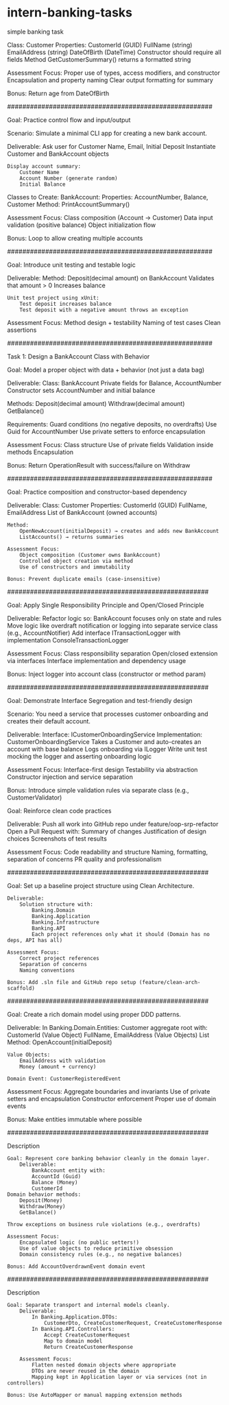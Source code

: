 # intern-banking-tasks
simple banking task

Class: Customer
    Properties:
        CustomerId (GUID)
        FullName (string)
        EmailAddress (string)
        DateOfBirth (DateTime)
        Constructor should require all fields
        Method GetCustomerSummary() returns a formatted string

Assessment Focus:
    Proper use of types, access modifiers, and constructor
    Encapsulation and property naming
    Clear output formatting for summary

Bonus: Return age from DateOfBirth

######################################################

Goal: Practice control flow and input/output

Scenario:
        Simulate a minimal CLI app for creating a new bank account.

Deliverable:
        Ask user for Customer Name, Email, Initial Deposit
        Instantiate Customer and BankAccount objects

    Display account summary:
        Customer Name
        Account Number (generate random)
        Initial Balance

Classes to Create:
    BankAccount:
        Properties: AccountNumber, Balance, Customer
        Method: PrintAccountSummary()

Assessment Focus:
    Class composition (Account → Customer)
    Data input validation (positive balance)
    Object initialization flow

Bonus: Loop to allow creating multiple accounts

######################################################

Goal: Introduce unit testing and testable logic

Deliverable:
    Method: Deposit(decimal amount) on BankAccount
        Validates that amount > 0
        Increases balance

    Unit test project using xUnit:
        Test deposit increases balance
        Test deposit with a negative amount throws an exception

Assessment Focus:
    Method design + testability
    Naming of test cases
    Clean assertions


######################################################

Task 1: Design a BankAccount Class with Behavior

Goal: Model a proper object with data + behavior (not just a data bag)

Deliverable:
    Class: BankAccount
    Private fields for Balance, AccountNumber
    Constructor sets AccountNumber and initial balance

Methods:
    Deposit(decimal amount)
    Withdraw(decimal amount)
    GetBalance()

Requirements:
    Guard conditions (no negative deposits, no overdrafts)
    Use Guid for AccountNumber
    Use private setters to enforce encapsulation

Assessment Focus:
    Class structure
    Use of private fields
    Validation inside methods
    Encapsulation

Bonus: Return OperationResult with success/failure on Withdraw


######################################################

Goal: Practice composition and constructor-based dependency

Deliverable:
    Class: Customer
    Properties:
        CustomerId (GUID)
        FullName, EmailAddress
        List of BankAccount (owned accounts)

    Method:
        OpenNewAccount(initialDeposit) → creates and adds new BankAccount
        ListAccounts() → returns summaries

    Assessment Focus:
        Object composition (Customer owns BankAccount)
        Controlled object creation via method
        Use of constructors and immutability

    Bonus: Prevent duplicate emails (case-insensitive)


#####################################################
    
Goal: Apply Single Responsibility Principle and Open/Closed Principle

Deliverable:
    Refactor logic so:
    BankAccount focuses only on state and rules
    Move logic like overdraft notification or logging into separate service class (e.g., AccountNotifier)
    Add interface ITransactionLogger with implementation ConsoleTransactionLogger

Assessment Focus:
    Class responsibility separation
    Open/closed extension via interfaces
    Interface implementation and dependency usage

Bonus: Inject logger into account class (constructor or method param)

#####################################################

Goal: Demonstrate Interface Segregation and test-friendly design

Scenario:
    You need a service that processes customer onboarding and creates their default account.

Deliverable:
    Interface: ICustomerOnboardingService
    Implementation: CustomerOnboardingService
        Takes a Customer and auto-creates an account with base balance
        Logs onboarding via ILogger
    Write unit test mocking the logger and asserting onboarding logic

Assessment Focus:
    Interface-first design
    Testability via abstraction
    Constructor injection and service separation

Bonus: Introduce simple validation rules via separate class (e.g., CustomerValidator)


Goal: Reinforce clean code practices

Deliverable:
    Push all work into GitHub repo under feature/oop-srp-refactor
    Open a Pull Request with:
    Summary of changes
    Justification of design choices
    Screenshots of test results

Assessment Focus:
    Code readability and structure
    Naming, formatting, separation of concerns
    PR quality and professionalism


#####################################################

Goal: Set up a baseline project structure using Clean Architecture.

    Deliverable:
        Solution structure with:
            Banking.Domain
            Banking.Application
            Banking.Infrastructure
            Banking.API
            Each project references only what it should (Domain has no deps, API has all)

    Assessment Focus:
        Correct project references
        Separation of concerns
        Naming conventions

    Bonus: Add .sln file and GitHub repo setup (feature/clean-arch-scaffold)


#####################################################

Goal: Create a rich domain model using proper DDD patterns.

Deliverable:
    In Banking.Domain.Entities:
        Customer aggregate root with:
        CustomerId (Value Object)
        FullName, EmailAddress (Value Objects)
        List<BankAccount>
        Method: OpenAccount(initialDeposit)

    Value Objects:
        EmailAddress with validation
        Money (amount + currency)

    Domain Event: CustomerRegisteredEvent

Assessment Focus:
    Aggregate boundaries and invariants
    Use of private setters and encapsulation
    Constructor enforcement
    Proper use of domain events

Bonus: Make entities immutable where possible


#####################################################


Description

    Goal: Represent core banking behavior cleanly in the domain layer.
        Deliverable:
            BankAccount entity with:
            AccountId (Guid)
            Balance (Money)
            CustomerId
    Domain behavior methods:
        Deposit(Money)
        Withdraw(Money)
        GetBalance()

    Throw exceptions on business rule violations (e.g., overdrafts)

    Assessment Focus:
        Encapsulated logic (no public setters!)
        Use of value objects to reduce primitive obsession
        Domain consistency rules (e.g., no negative balances)

    Bonus: Add AccountOverdrawnEvent domain event


#####################################################

Description

    Goal: Separate transport and internal models cleanly.
        Deliverable:
            In Banking.Application.DTOs:
                CustomerDto, CreateCustomerRequest, CreateCustomerResponse
            In Banking.API.Controllers:
                Accept CreateCustomerRequest
                Map to domain model
                Return CreateCustomerResponse

        Assessment Focus:
            Flatten nested domain objects where appropriate
            DTOs are never reused in the domain
            Mapping kept in Application layer or via services (not in controllers)

    Bonus: Use AutoMapper or manual mapping extension methods